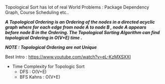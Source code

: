 Topological Sort has lot of real World Problems : Package Dependency Graph, Course Scheduling etc..

<b><i> A Topological Ordering  is an Ordering of the nodes in a directed acyclic graph where  for each edge from node A to node B , node A appears before node B in the Ordering. The Topological Sorting Algorithm can find topological Ordering in O(V+E) time .

NOTE : Topological Ordering are not Unique </i></b>


Best Intro : https://www.youtube.com/watch?v=eL-KzMXSXXI

* Time Complexity for Topologic Sort
    * DFS : O(V+E)
    * BFS Kahns : O(V+E)